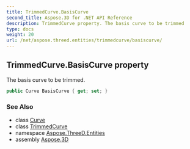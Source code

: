 ```yaml
---
title: TrimmedCurve.BasisCurve
second_title: Aspose.3D for .NET API Reference
description: TrimmedCurve property. The basis curve to be trimmed
type: docs
weight: 20
url: /net/aspose.threed.entities/trimmedcurve/basiscurve/
---
```

## TrimmedCurve.BasisCurve property

The basis curve to be trimmed.

```csharp
public Curve BasisCurve { get; set; }
```

### See Also

* class [Curve](../../curve/)
* class [TrimmedCurve](../)
* namespace [Aspose.ThreeD.Entities](../../trimmedcurve/)
* assembly [Aspose.3D](../../../)


